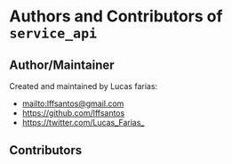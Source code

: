 # Authors and Contributors of `service_api`


## Author/Maintainer

Created and maintained by Lucas farias:

- <mailto:lffsantos@gmail.com>
- <https://github.com/lffsantos>
- <https://twitter.com/Lucas_Farias_>


## Contributors
